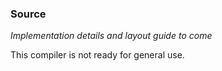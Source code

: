 ### Source

*Implementation details and layout guide to come*

This compiler is not ready for general use.
